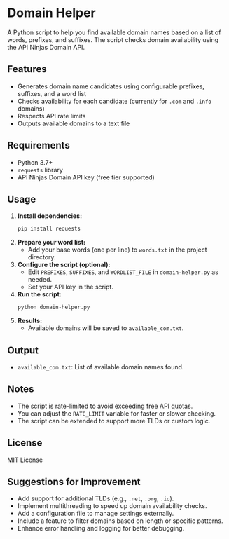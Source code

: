 # Domain Helper

A Python script to help you find available domain names based on a list of words, prefixes, and suffixes. The script checks domain availability using the API Ninjas Domain API.

## Features
- Generates domain name candidates using configurable prefixes, suffixes, and a word list
- Checks availability for each candidate (currently for `.com` and `.info` domains)
- Respects API rate limits
- Outputs available domains to a text file

## Requirements
- Python 3.7+
- `requests` library
- API Ninjas Domain API key (free tier supported)

## Usage
1. **Install dependencies:**
   ```sh
   pip install requests
   ```
2. **Prepare your word list:**
   - Add your base words (one per line) to `words.txt` in the project directory.
3. **Configure the script (optional):**
   - Edit `PREFIXES`, `SUFFIXES`, and `WORDLIST_FILE` in `domain-helper.py` as needed.
   - Set your API key in the script.
4. **Run the script:**
   ```sh
   python domain-helper.py
   ```
5. **Results:**
   - Available domains will be saved to `available_com.txt`.

## Output
- `available_com.txt`: List of available domain names found.

## Notes
- The script is rate-limited to avoid exceeding free API quotas.
- You can adjust the `RATE_LIMIT` variable for faster or slower checking.
- The script can be extended to support more TLDs or custom logic.

## License
MIT License

## Suggestions for Improvement
- Add support for additional TLDs (e.g., `.net`, `.org`, `.io`).
- Implement multithreading to speed up domain availability checks.
- Add a configuration file to manage settings externally.
- Include a feature to filter domains based on length or specific patterns.
- Enhance error handling and logging for better debugging.
